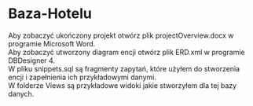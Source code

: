 # Baza-Hotelu
Aby zobaczyć ukończony projekt otwórz plik projectOverview.docx w programie Microsoft Word. \
Aby zobaczyć utworzony diagram encji otwórz plik ERD.xml w programie DBDesigner 4. \
W pliku snippets.sql są fragmenty zapytań, które użyłem do stworzenia encji i zapełnienia ich przykładowymi danymi. \
W folderze Views są przykładowe widoki jakie stworzyłem dla tej bazy danych.
